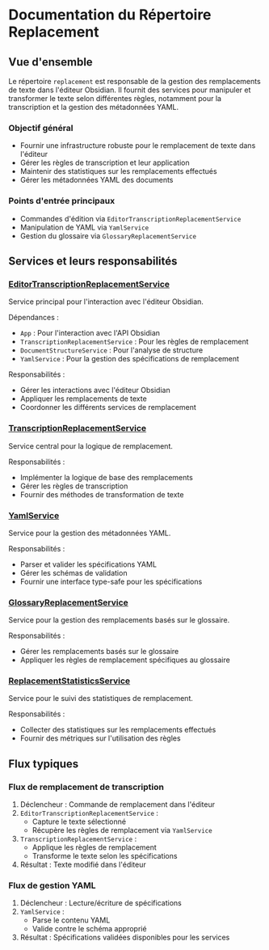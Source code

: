 # Documentation du Répertoire Replacement

## Vue d'ensemble
Le répertoire `replacement` est responsable de la gestion des remplacements de texte dans l'éditeur Obsidian. Il fournit des services pour manipuler et transformer le texte selon différentes règles, notamment pour la transcription et la gestion des métadonnées YAML.

### Objectif général
- Fournir une infrastructure robuste pour le remplacement de texte dans l'éditeur
- Gérer les règles de transcription et leur application
- Maintenir des statistiques sur les remplacements effectués
- Gérer les métadonnées YAML des documents

### Points d'entrée principaux
- Commandes d'édition via `EditorTranscriptionReplacementService`
- Manipulation de YAML via `YamlService`
- Gestion du glossaire via `GlossaryReplacementService`

## Services et leurs responsabilités

### [EditorTranscriptionReplacementService](editor-transcription-replacement.service.ts)
Service principal pour l'interaction avec l'éditeur Obsidian.

Dépendances :
- `App` : Pour l'interaction avec l'API Obsidian
- `TranscriptionReplacementService` : Pour les règles de remplacement
- `DocumentStructureService` : Pour l'analyse de structure
- `YamlService` : Pour la gestion des spécifications de remplacement

Responsabilités :
- Gérer les interactions avec l'éditeur Obsidian
- Appliquer les remplacements de texte
- Coordonner les différents services de remplacement

### [TranscriptionReplacementService](transcription-replacement.service.ts)
Service central pour la logique de remplacement.

Responsabilités :
- Implémenter la logique de base des remplacements
- Gérer les règles de transcription
- Fournir des méthodes de transformation de texte

### [YamlService](yaml.service.ts)
Service pour la gestion des métadonnées YAML.

Responsabilités :
- Parser et valider les spécifications YAML
- Gérer les schémas de validation
- Fournir une interface type-safe pour les spécifications

### [GlossaryReplacementService](glossary-replacement.service.ts)
Service pour la gestion des remplacements basés sur le glossaire.

Responsabilités :
- Gérer les remplacements basés sur le glossaire
- Appliquer les règles de remplacement spécifiques au glossaire

### [ReplacementStatisticsService](replacement-statistics.service.ts)
Service pour le suivi des statistiques de remplacement.

Responsabilités :
- Collecter des statistiques sur les remplacements effectués
- Fournir des métriques sur l'utilisation des règles

## Flux typiques

### Flux de remplacement de transcription
1. Déclencheur : Commande de remplacement dans l'éditeur
2. `EditorTranscriptionReplacementService` :
   - Capture le texte sélectionné
   - Récupère les règles de remplacement via `YamlService`
3. `TranscriptionReplacementService` :
   - Applique les règles de remplacement
   - Transforme le texte selon les spécifications
4. Résultat : Texte modifié dans l'éditeur

### Flux de gestion YAML
1. Déclencheur : Lecture/écriture de spécifications
2. `YamlService` :
   - Parse le contenu YAML
   - Valide contre le schéma approprié
3. Résultat : Spécifications validées disponibles pour les services
